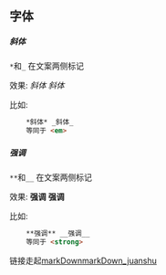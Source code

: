 ## 字体
##### 斜体
 `*`和`_` 在文案两侧标记 
 
效果: *斜体* _斜体_
 
比如:
```html
    *斜体* _斜体_
    等同于 <em>
```
##### 强调
`**`和`__` 在文案两侧标记 
 
效果: **强调** __强调__
 
比如:
```html
    **强调** __强调__
    等同于 <strong>
```
 
链接走起[markDown](https://github.com/younghz/Markdown)[markDown_juanshu](https://www.jianshu.com/p/b03a8d7b1719)
